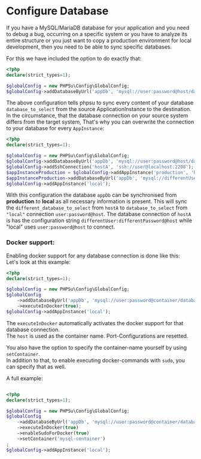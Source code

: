# Configure Database

If you have a MySQL/MariaDB database for your application and you need to debug a bug, occurring on a specific system or you have to analyze its entire structure or you just want to copy a production environment for local development, then you need to be able to sync specific databases.

For this we have included the option to do exactly that:

````php
<?php
declare(strict_types=1);

$globalConfig = new PHPSu\Config\GlobalConfig;
$globalConfig->addDatabaseByUrl('appDb', 'mysql://user:password@host/database_to_select');
````

The above configuration tells phpsu to sync every content of your database `database_to_select` from the source ApplicationInstance to the destination.
In the circumstance, that the database connection on your source system differs from the target system,
That's why you can overwrite the connection to your database for every `AppInstance`:

````php
<?php
declare(strict_types=1);

$globalConfig = new PHPSu\Config\GlobalConfig;
$globalConfig->addDatabaseByUrl('appDb', 'mysql://user:password@host/database_to_select');
$globalConfig->addSshConnection('hostA', 'ssh://user@localhost:2208');
$appInstanceProduction = $globalConfig->addAppInstance('production', 'hostA', '/var/www/');
$appInstanceProduction->addDatabaseByUrl('appDb', 'mysql://differentUser:differentPassword@host/different_database_to_select');
$globalConfig->addAppInstance('local');
````

With this configuration the database `appDb` can be synchronised from **production** to **local** as all necessary information is present.
This will sync the `different_database_to_select` from `hostA` to `database_to_select` from `"local"` connection `user:password@host`. The database connection of `hostA` is has the configuration string `differentUser:differentPassword@host` while "local" uses `user:password@host` to connect.
 
### Docker support:

Enabling docker support for any database connection is done like this:  
Let's look at this example:

````php
<?php
declare(strict_types=1);

$globalConfig = new PHPSu\Config\GlobalConfig;
$globalConfig
    ->addDatabaseByUrl('appDb', 'mysql://user:password@container/database_to_select')
    ->executeInDocker(true);
$globalConfig->addAppInstance('local');
````

The `executeInDocker` automatically activates the docker support for that database connection.  
The `host` is used as the container name. Port-Configurations are resetted.

You also have the option to specify the container-name yourself by using `setContainer`.  
In addition to that, to enable executing docker-commands with `sudo`, you can specify that as well. 

A full example: 
````php

<?php
declare(strict_types=1);

$globalConfig = new PHPSu\Config\GlobalConfig;
$globalConfig
    ->addDatabaseByUrl('appDb', 'mysql://user:password@container/database_to_select')
    ->executeInDocker(true)
    ->enableSudoForDocker(true)
    ->setContainer('mysql-container')
;
$globalConfig->addAppInstance('local');
````
